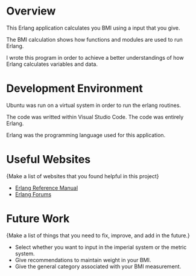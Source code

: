 # Overview

This Erlang application calculates you BMI using a input that you give.

The BMI calculation shows how functions and modules are used to run Erlang.

I wrote this program in order to achieve a better understandings of how Erlang calculates variables and data.

# Development Environment

Ubuntu was run on a virtual system in order to run the erlang routines.

The code was writted within Visual Studio Code. The code was entirely Erlang.

Erlang was the programming language used for this application.

# Useful Websites

{Make a list of websites that you found helpful in this project}
* [Erlang Reference Manual](https://www.erlang.org/doc/reference_manual/)
* [Erlang Forums](https://erlangforums.com/)

# Future Work

{Make a list of things that you need to fix, improve, and add in the future.}
* Select whether you want to input in the imperial system or the metric system.
* Give recommendations to maintain weight in your BMI.
* Give the general category associated with your BMI measurement.